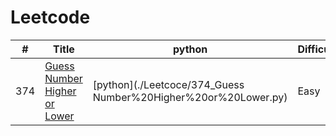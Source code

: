 # Leetcode

| #|Title|python|Difficulty|
|---| -----  | ---------- | ---------- | 
|374|[Guess Number Higher or Lower](https://leetcode.com/problems/guess-number-higher-or-lower)|[python](./Leetcoce/374_Guess Number%20Higher%20or%20Lower.py)|Easy|
